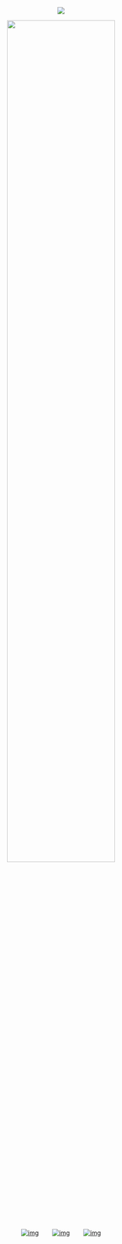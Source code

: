 <p align="center" width="100%"> <img src="https://komarev.com/ghpvc/?username=callthedoctor&label=&color=140f06">



<p align="center" width="100%">
    <img width="70%" src="https://files.catbox.moe/6q8jzw.png">
</p>

<div id="header" align="center">

[![img](https://files.catbox.moe/7n5p4x.png)](https://rentry.co/williamfranklingraham)⠀⠀⠀[![img](https://files.catbox.moe/5i4y6p.png)‎](https://spacedogs.atabook.org/)⠀⠀⠀[![img](https://files.catbox.moe/r238p4.png)](https://pronouns.cc/@hanniballecter)
